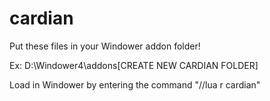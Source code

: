 # cardian

Put these files in your Windower addon folder!

Ex: D:\Windower4\addons\[CREATE NEW CARDIAN FOLDER]

Load in Windower by entering the command "//lua r cardian"
